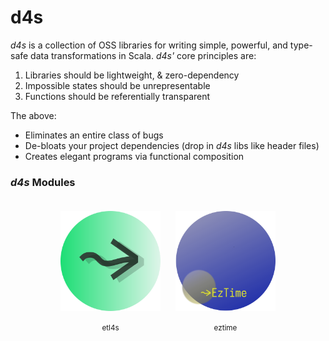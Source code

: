 # d4s

_d4s_ is a collection of OSS libraries for writing simple, powerful, and type-safe data transformations in Scala. _d4s'_ core principles are:

1. Libraries should be lightweight, & zero-dependency
2. Impossible states should be unrepresentable
3. Functions should be referentially transparent

The above:
- Eliminates an entire class of bugs
- De-bloats your project dependencies (drop in _d4s_ libs like header files)
- Creates elegant programs via functional composition 

### _d4s_ Modules
<div align="center">

<div style="display: inline-block; text-align: center; margin: 20px 10px;">
  <a href="https://github.com/mattlianje/d4s/tree/master/etl4s">
    <img src="pix/etl4s.png" alt="etl4s" width="160" height="160" style="margin-bottom: 10px;"/>
  </a>
  <br>
  <sub>etl4s</sub>
</div>

<div style="display: inline-block; text-align: center; margin: 20px 10px;">
  <a href="https://github.com/mattlianje/d4s/tree/master/eztime">
    <img src="pix/eztime.png" alt="eztime" width="160" height="160" style="margin-bottom: 10px;"/>
  </a>
  <br>
  <sub>eztime</sub>
</div>

</div>
